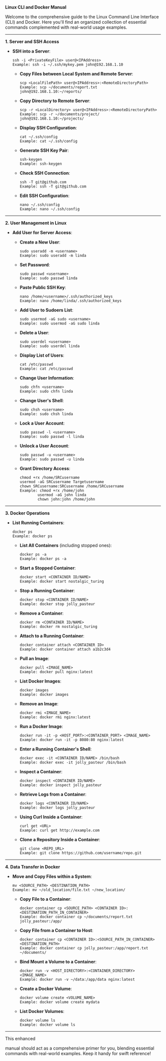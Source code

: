 **Linux CLI and Docker Manual**

Welcome to the comprehensive guide to the Linux Command Line Interface (CLI) and Docker. Here you'll find an organized collection of essential commands complemented with real-world usage examples.

---

**1. Server and SSH Access**

- **SSH into a Server**:
  ```
  ssh -i <PrivateKeyFile> user@<IPAddress>
  Example: ssh -i ~/.ssh/mykey.pem john@192.168.1.10
  ```

  - **Copy Files between Local System and Remote Server**:
    ```
    scp <LocalFilePath> user@<IPAddress>:<RemoteDirectoryPath>
    Example: scp ~/documents/report.txt john@192.168.1.10:~/reports/
    ```

  - **Copy Directory to Remote Server**:
    ```
    scp -r <LocalDirectory> user@<IPAddress>:<RemoteDirectoryPath>
    Example: scp -r ~/documents/project/ john@192.168.1.10:~/projects/
    ```

  - **Display SSH Configuration**:
    ```
    cat ~/.ssh/config
    Example: cat ~/.ssh/config
    ```

  - **Generate SSH Key Pair**:
    ```
    ssh-keygen
    Example: ssh-keygen
    ```

  - **Check SSH Connection**:
    ```
    ssh -T git@github.com
    Example: ssh -T git@github.com
    ```

  - **Edit SSH Configuration**:
    ```
    nano ~/.ssh/config
    Example: nano ~/.ssh/config
    ```

---

**2. User Management in Linux**

- **Add User for Server Access**:

  - **Create a New User**:
    ```
    sudo useradd -m <username>
    Example: sudo useradd -m linda
    ```

  - **Set Password**:
    ```
    sudo passwd <username>
    Example: sudo passwd linda
    ```

  - **Paste Public SSH Key**:
    ```
    nano /home/<username>/.ssh/authorized_keys
    Example: nano /home/linda/.ssh/authorized_keys
    ```

  - **Add User to Sudoers List**:
    ```
    sudo usermod -aG sudo <username>
    Example: sudo usermod -aG sudo linda
    ```

  - **Delete a User**:
    ```
    sudo userdel <username>
    Example: sudo userdel linda
    ```

  - **Display List of Users**:
    ```
    cat /etc/passwd
    Example: cat /etc/passwd
    ```

  - **Change User Information**:
    ```
    sudo chfn <username>
    Example: sudo chfn linda
    ```

  - **Change User's Shell**:
    ```
    sudo chsh <username>
    Example: sudo chsh linda
    ```

  - **Lock a User Account**:
    ```
    sudo passwd -l <username>
    Example: sudo passwd -l linda
    ```

  - **Unlock a User Account**:
    ```
    sudo passwd -u <username>
    Example: sudo passwd -u linda
    ```

  - **Grant Directory Access**:
    ```
    chmod +rx /home/SRCusername
    usermod -aG SRCusername Targetusername
    chown SRCusername:SRCusername /home/SRCusername
    Example: chmod +rx /home/john
            usermod -aG john linda
            chown john:john /home/john
    ```

---

**3. Docker Operations**

- **List Running Containers**:
  ```
  docker ps
  Example: docker ps
  ```

  - **List All Containers** (including stopped ones):
    ```
    docker ps -a
    Example: docker ps -a
    ```

  - **Start a Stopped Container**:
    ```
    docker start <CONTAINER ID/NAME>
    Example: docker start nostalgic_turing
    ```

  - **Stop a Running Container**:
    ```
    docker stop <CONTAINER ID/NAME>
    Example: docker stop jolly_pasteur
    ```

  - **Remove a Container**:
    ```
    docker rm <CONTAINER ID/NAME>
    Example: docker rm nostalgic_turing
    ```

  - **Attach to a Running Container**:
    ```
    docker container attach <CONTAINER ID>
    Example: docker container attach a1b2c3d4
    ```

  - **Pull an Image**:
    ```
    docker pull <IMAGE_NAME>
    Example: docker pull nginx:latest
    ```

  - **List Docker Images**:
    ```
    docker images
    Example: docker images
    ```

  - **Remove an Image**:
    ```
    docker rmi <IMAGE_NAME>
    Example: docker rmi nginx:latest
    ```

  - **Run a Docker Image**:
    ```
    docker run -it -p <HOST_PORT>:<CONTAINER_PORT> <IMAGE_NAME>
    Example: docker run -it -p 8080:80 nginx:latest
    ```

  - **Enter a Running Container's Shell**:
    ```
    docker exec -it <CONTAINER ID/NAME> /bin/bash
    Example: docker exec -it jolly_pasteur /bin/bash
    ```

  - **Inspect a Container**:
    ```
    docker inspect <CONTAINER ID/NAME>
    Example: docker inspect jolly_pasteur
    ```

  - **Retrieve Logs from a Container**:
    ```
    docker logs <CONTAINER ID/NAME>
    Example: docker logs jolly_pasteur
    ```

  - **Using Curl Inside a Container**:
    ```
    curl get <URL>
    Example: curl get http://example.com
    ```

  - **Clone a Repository Inside a Container**:
    ```
    git clone <REPO_URL>
    Example: git clone https://github.com/username/repo.git
    ```

---

**4. Data Transfer in Docker**

- **Move and Copy Files within a System**:
  ```
  mv <SOURCE_PATH> <DESTINATION_PATH>
  Example: mv ~/old_location/file.txt ~/new_location/
  ```

  - **Copy File to a Container**:
    ```
    docker container cp <SOURCE_PATH> <CONTAINER ID>:<DESTINATION_PATH_IN_CONTAINER>
    Example: docker container cp ~/documents/report.txt jolly_pasteur:/app/
    ```

  - **Copy File from a Container to Host**:
    ```
    docker container cp <CONTAINER ID>:<SOURCE_PATH_IN_CONTAINER> <DESTINATION_PATH>
    Example: docker container cp jolly_pasteur:/app/report.txt ~/documents/
    ```

  - **Bind Mount a Volume to a Container**:
    ```
    docker run -v <HOST_DIRECTORY>:<CONTAINER_DIRECTORY> <IMAGE_NAME>
    Example: docker run -v ~/data:/app/data nginx:latest
    ```

  - **Create a Docker Volume**:
    ```
    docker volume create <VOLUME_NAME>
    Example: docker volume create mydata
    ```

  - **List Docker Volumes**:
    ```
    docker volume ls
    Example: docker volume ls
    ```

---

This enhanced

 manual should act as a comprehensive primer for you, blending essential commands with real-world examples. Keep it handy for swift reference!
